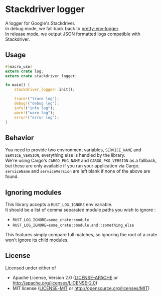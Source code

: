 # Stackdriver logger

A logger for Google's Stackdriver.\
In debug mode, we fall back back to [pretty-env-logger](https://github.com/seanmonstar/pretty-env-logger).\
In release mode, we output JSON formatted logs compatible with Stackdriver.

## Usage
```rust
#[macro_use]
extern crate log;
extern crate stackdriver_logger;

fn main() {
    stackdriver_logger::init();

    trace!("trace log");
    debug!("debug log");
    info!("info log");
    warn!("warn log");
    error!("error log");
}
```

## Behavior
You need to provide two environment variables, `SERVICE_NAME` and `SERVICE_VERSION`, everything else
is handled by the library. \
We're using Cargo's `CARGO_PKG_NAME` and `CARGO_PKG_VERSION` as a fallback, but these are only available
if you run your application via Cargo. \
`serviceName` and `serviceVersion` are left blank if none of the above are found.

## Ignoring modules
This library accepts a `RUST_LOG_IGNORE` env variable. \
It should be a list of comma separated
module paths you wish to ignore :
- `RUST_LOG_IGNORE=some_crate::module`
- `RUST_LOG_IGNORE=some_crate::module,and::something_else`

This features simply compare full matches, so ignoring the root of a crate won't ignore its child modules.

## License
Licensed under either of

- Apache License, Version 2.0 ([LICENSE-APACHE](LICENSE-APACHE) or http://apache.org/licenses/LICENSE-2.0)
- MIT license ([LICENSE-MIT](LICENSE-MIT) or http://opensource.org/licenses/MIT)

